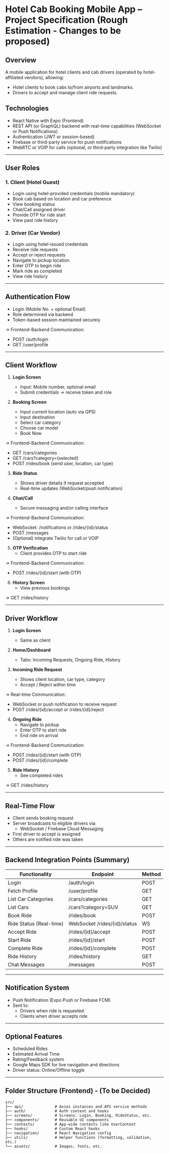 # Hotel Cab Booking Mobile App – Project Specification (Rough Estimation - Changes to be proposed)

## Overview

A mobile application for hotel clients and cab drivers (operated by hotel-affiliated vendors), allowing:
- Hotel clients to book cabs to/from airports and landmarks.
- Drivers to accept and manage client ride requests.

## Technologies
- React Native with Expo (Frontend)
- REST API (or GraphQL) backend with real-time capabilities (WebSocket or Push Notifications)
- Authentication (JWT or session-based)
- Firebase or third-party service for push notifications
- WebRTC or VOIP for calls (optional, or third-party integration like Twilio)

---

## User Roles

### 1. Client (Hotel Guest)
- Login using hotel-provided credentials (mobile mandatory)
- Book cab based on location and car preference
- View booking status
- Chat/Call assigned driver
- Provide OTP for ride start
- View past ride history

### 2. Driver (Car Vendor)
- Login using hotel-issued credentials
- Receive ride requests
- Accept or reject requests
- Navigate to pickup location
- Enter OTP to begin ride
- Mark ride as completed
- View ride history

---

## Authentication Flow

- Login (Mobile No. + optional Email)
- Role determined via backend
- Token-based session maintained securely

→ Frontend-Backend Communication:
- POST /auth/login
- GET /user/profile

---

## Client Workflow

1. **Login Screen**
   - Input: Mobile number, optional email
   - Submit credentials → receive token and role

2. **Booking Screen**
   - Input current location (auto via GPS)
   - Input destination
   - Select car category
   - Choose car model
   - Book Now

→ Frontend-Backend Communication:
- GET /cars/categories
- GET /cars?category={selected}
- POST /rides/book (send user, location, car type)

3. **Ride Status**
   - Shows driver details if request accepted
   - Real-time updates (WebSocket/push notification)

4. **Chat/Call**
   - Secure messaging and/or calling interface

→ Frontend-Backend Communication:
- WebSocket: /notifications or /rides/{id}/status
- POST /messages
- (Optional) integrate Twilio for call or VOIP

5. **OTP Verification**
   - Client provides OTP to start ride

→ Frontend-Backend Communication:
- POST /rides/{id}/start (with OTP)

6. **History Screen**
   - View previous bookings

→ GET /rides/history

---

## Driver Workflow

1. **Login Screen**
   - Same as client

2. **Home/Dashboard**
   - Tabs: Incoming Requests, Ongoing Ride, History

3. **Incoming Ride Request**
   - Shows client location, car type, category
   - Accept / Reject within time

→ Real-time Communication:
- WebSocket or push notification to receive request
- POST /rides/{id}/accept or /rides/{id}/reject

4. **Ongoing Ride**
   - Navigate to pickup
   - Enter OTP to start ride
   - End ride on arrival

→ Frontend-Backend Communication:
- POST /rides/{id}/start (with OTP)
- POST /rides/{id}/complete

5. **Ride History**
   - See completed rides

→ GET /rides/history

---

## Real-Time Flow

- Client sends booking request
- Server broadcasts to eligible drivers via:
  - WebSocket / Firebase Cloud Messaging
- First driver to accept is assigned
- Others are notified ride was taken

---

## Backend Integration Points (Summary)

| Functionality          | Endpoint                        | Method |
|------------------------|----------------------------------|--------|
| Login                  | /auth/login                     | POST   |
| Fetch Profile          | /user/profile                   | GET    |
| List Car Categories    | /cars/categories                | GET    |
| List Cars              | /cars?category=SUV              | GET    |
| Book Ride              | /rides/book                     | POST   |
| Ride Status (Real-time)| WebSocket /rides/{id}/status    | WS     |
| Accept Ride            | /rides/{id}/accept              | POST   |
| Start Ride             | /rides/{id}/start               | POST   |
| Complete Ride          | /rides/{id}/complete            | POST   |
| Ride History           | /rides/history                  | GET    |
| Chat Messages          | /messages                       | POST   |

---

## Notification System

- Push Notification (Expo Push or Firebase FCM)
- Sent to:
  - Drivers when ride is requested
  - Clients when driver accepts ride

---

## Optional Features

- Scheduled Rides
- Estimated Arrival Time
- Rating/Feedback system
- Google Maps SDK for live navigation and directions
- Driver status: Online/Offline toggle

---

## Folder Structure (Frontend) - (To be Decided)

```shell
src/
├── api/              # Axios instances and API service methods
├── auth/             # Auth context and hooks
├── screens/          # Screens: Login, Booking, RideStatus, etc.
├── components/       # Reusable UI components
├── contexts/         # App-wide contexts like UserContext
├── hooks/            # Custom React hooks
├── navigation/       # React Navigation config
├── utils/            # Helper functions (formatting, validation, etc.)
└── assets/           # Images, fonts, etc.
